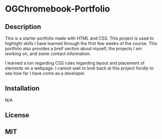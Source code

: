 # OGChromebook-Portfolio

## Description

This is a starter portfolio made with HTML and CSS. This project is used to highlight skills I have learned through the first few weeks of the course. This portfolio also provides a breif section about myself, the projects I am working on, and some contact information.

I learned a ton regarding CSS rules regarding layout and placement of elements on a webpage. I cannot wait to look back at this project fondly to see how far I have come as a developer.

## Installation

N/A

## License

MIT
---
